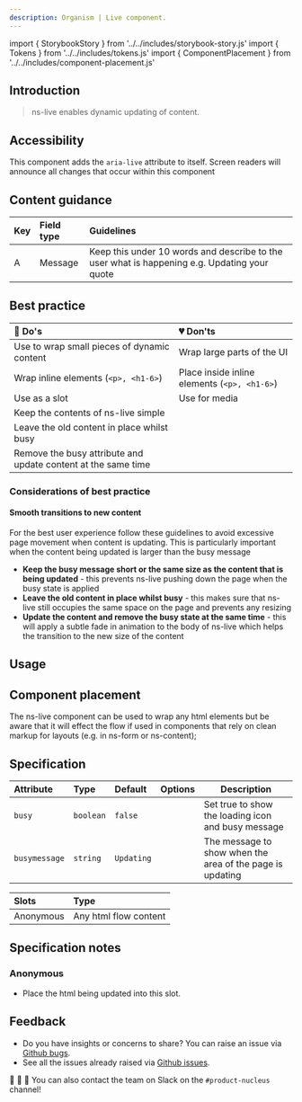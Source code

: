```yaml
---
description: Organism | Live component.
---
```


import { StorybookStory } from '../../includes/storybook-story.js'
import { Tokens } from '../../includes/tokens.js'
import { ComponentPlacement } from '../../includes/component-placement.js'

## Introduction

> ns-live enables dynamic updating of content.

## Accessibility

This component adds the `aria-live` attribute to itself. Screen readers will announce all changes that occur within this component

## Content guidance

| Key | Field type | Guidelines |
| :--- | :--- | :--- |
| A | Message | Keep this under 10 words and describe to the user what is happening e.g. Updating your quote |

## Best practice

| 💚 Do's | 💔 Don'ts |
| :---  | :---  |
| Use to wrap small pieces of dynamic content | Wrap large parts of the UI  |
| Wrap inline elements (`<p>, <h1-6>`)| Place inside inline elements (`<p>, <h1-6>`) |
| Use as a slot | Use for media |
| Keep the contents of ns-live simple |  |
| Leave the old content in place whilst busy |  |
| Remove the busy attribute and update content at the same time |  |

### Considerations of best practice

#### Smooth transitions to new content

For the best user experience follow these guidelines to avoid excessive page movement when content is updating. This is particularly important when the content being updated is larger than the busy message

* **Keep the busy message short or the same size as the content that is being updated** - this prevents ns-live pushing down the page when the busy state is applied
* **Leave the old content in place whilst busy** -  this makes sure that ns-live still occupies the same space on the page and prevents any resizing
* **Update the content and remove the busy state at the same time** - this will apply a subtle fade in animation to the body of ns-live which helps the transition to the new size of the content

## Usage

<StorybookStory story="components-ns-live--standard"></StorybookStory>

## Component placement

The ns-live component can be used to wrap any html elements but be aware that it will effect the flow if used in components that rely on clean markup for layouts (e.g. in ns-form or ns-content);

## Specification

| Attribute | Type | Default | Options | Description |
| :--- | :--- | :--- | :--- |-------------|
| `busy` | `boolean` | `false` | | Set true to show the loading icon and busy message |
| `busymessage` | `string` | `Updating` | | The message to show when the area of the page is updating |

| Slots | Type |
| :--- | :--- |
| Anonymous | Any html flow content |

## Specification notes

### Anonymous

* Place the html being updated into this slot.

<Tokens component="live"></Tokens>

## Feedback

* Do you have insights or concerns to share? You can raise an issue via [Github bugs](https://github.com/ConnectedHomes/nucleus/issues/new?assignees=&labels=Bug&template=a--bug-report.md&title=[bug]%20[ns-live]).
* See all the issues already raised via [Github issues](https://github.com/connectedHomes/nucleus/issues?utf8=%E2%9C%93&q=is%3Aopen+is%3Aissue+label%3ABug+[ns-live]).

💩 🎉 🦄 You can also contact the team on Slack on the `#product-nucleus` channel!
